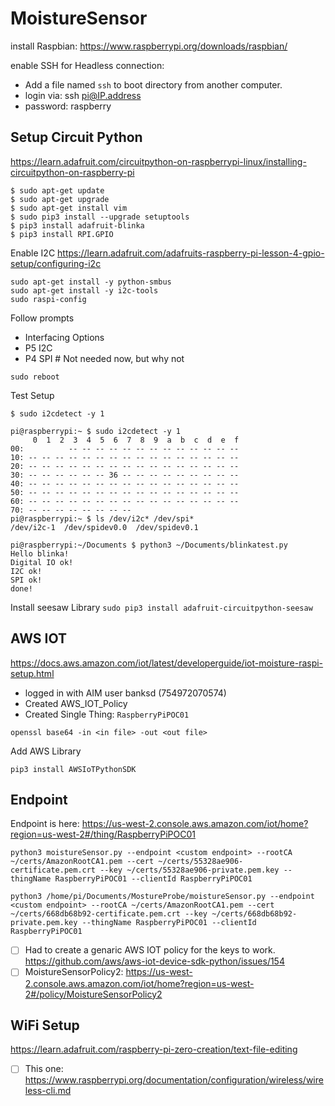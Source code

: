 # MoistureSensor

install Raspbian: https://www.raspberrypi.org/downloads/raspbian/

enable SSH for Headless connection:
- Add a file named `ssh` to boot directory from another computer.
- login via: ssh pi@IP.address
- password: raspberry

## Setup Circuit Python
https://learn.adafruit.com/circuitpython-on-raspberrypi-linux/installing-circuitpython-on-raspberry-pi

```
$ sudo apt-get update
$ sudo apt-get upgrade
$ sudo apt-get install vim
$ sudo pip3 install --upgrade setuptools
$ pip3 install adafruit-blinka
$ pip3 install RPI.GPIO
```

Enable I2C
https://learn.adafruit.com/adafruits-raspberry-pi-lesson-4-gpio-setup/configuring-i2c
```
sudo apt-get install -y python-smbus
sudo apt-get install -y i2c-tools
sudo raspi-config
```
Follow prompts
- Interfacing Options
- P5 I2C
- P4 SPI  # Not needed now, but why not

```
sudo reboot
```

Test Setup
```
$ sudo i2cdetect -y 1

pi@raspberrypi:~ $ sudo i2cdetect -y 1
     0  1  2  3  4  5  6  7  8  9  a  b  c  d  e  f
00:          -- -- -- -- -- -- -- -- -- -- -- -- --
10: -- -- -- -- -- -- -- -- -- -- -- -- -- -- -- --
20: -- -- -- -- -- -- -- -- -- -- -- -- -- -- -- --
30: -- -- -- -- -- -- 36 -- -- -- -- -- -- -- -- --
40: -- -- -- -- -- -- -- -- -- -- -- -- -- -- -- --
50: -- -- -- -- -- -- -- -- -- -- -- -- -- -- -- --
60: -- -- -- -- -- -- -- -- -- -- -- -- -- -- -- --
70: -- -- -- -- -- -- -- --
pi@raspberrypi:~ $ ls /dev/i2c* /dev/spi*
/dev/i2c-1  /dev/spidev0.0  /dev/spidev0.1

pi@raspberrypi:~/Documents $ python3 ~/Documents/blinkatest.py
Hello blinka!
Digital IO ok!
I2C ok!
SPI ok!
done!
```

Install seesaw Library
`sudo pip3 install adafruit-circuitpython-seesaw`



## AWS IOT
https://docs.aws.amazon.com/iot/latest/developerguide/iot-moisture-raspi-setup.html

- logged in with AIM user banksd (754972070574)
- Created AWS_IOT_Policy
- Created Single Thing: `RaspberryPiPOC01`

```
openssl base64 -in <in file> -out <out file>
```

Add AWS Library
```
pip3 install AWSIoTPythonSDK
```

## Endpoint

Endpoint is here: https://us-west-2.console.aws.amazon.com/iot/home?region=us-west-2#/thing/RaspberryPiPOC01

```
python3 moistureSensor.py --endpoint <custom endpoint> --rootCA ~/certs/AmazonRootCA1.pem --cert ~/certs/55328ae906-certificate.pem.crt --key ~/certs/55328ae906-private.pem.key --thingName RaspberryPiPOC01 --clientId RaspberryPiPOC01

python3 /home/pi/Documents/MostureProbe/moistureSensor.py --endpoint <custom endpoint> --rootCA ~/certs/AmazonRootCA1.pem --cert ~/certs/668db68b92-certificate.pem.crt --key ~/certs/668db68b92-private.pem.key --thingName RaspberryPiPOC01 --clientId RaspberryPiPOC01
```

- [ ] Had to create a genaric AWS IOT policy for the keys to work.
https://github.com/aws/aws-iot-device-sdk-python/issues/154
- [ ] MoistureSensorPolicy2: https://us-west-2.console.aws.amazon.com/iot/home?region=us-west-2#/policy/MoistureSensorPolicy2

## WiFi Setup
https://learn.adafruit.com/raspberry-pi-zero-creation/text-file-editing

- [ ] This one: https://www.raspberrypi.org/documentation/configuration/wireless/wireless-cli.md
